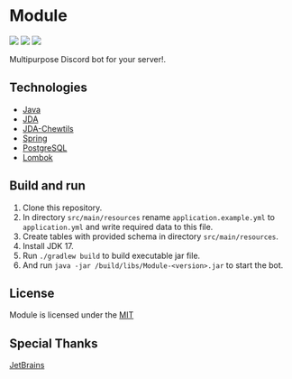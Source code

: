 # Module
![](https://img.shields.io/github/actions/workflow/status/HeadcrabJ/Module/codeql-analysis.yml?branch=main)
![](https://img.shields.io/github/repo-size/HeadcrabJ/Module)
![](https://img.shields.io/maven-central/v/net.dv8tion/JDA?label=JDA)

Multipurpose Discord bot for your server!.

## Technologies
- [Java](https://www.oracle.com/java/)
- [JDA](https://github.com/DV8FromTheWorld/JDA)
- [JDA-Chewtils](https://github.com/Chew/JDA-Chewtils)
- [Spring](https://spring.io)
- [PostgreSQL](https://www.postgresql.org/)
- [Lombok](https://projectlombok.org/)

## Build and run
1. Clone this repository.
2. In directory `src/main/resources` rename `application.example.yml` to `application.yml` and write required data to this file.
3. Create tables with provided schema in directory `src/main/resources`.
4. Install JDK 17.
5. Run `./gradlew build` to build executable jar file.
6. And run `java -jar /build/libs/Module-<version>.jar` to start the bot.

## License
Module is licensed under the [MIT](LICENSE)

## Special Thanks
[JetBrains](https://jb.gg/OpenSourceSupport)
